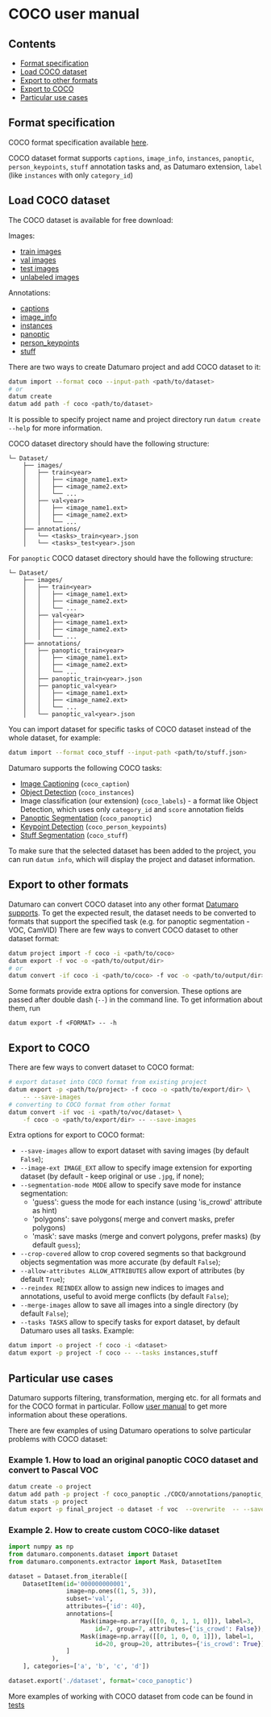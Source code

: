 # COCO user manual

## Contents

- [Format specification](#format-specification)
- [Load COCO dataset](#load-COCO-dataset)
- [Export to other formats](#export-to-other-formats)
- [Export to COCO](#export-to-COCO)
- [Particular use cases](#particular-use-cases)

## Format specification

COCO format specification available [here](https://cocodataset.org/#format-data).

COCO dataset format supports `captions`, `image_info`, `instances`, `panoptic`,
`person_keypoints`, `stuff` annotation tasks
and, as Datumaro extension, `label` (like `instances` with only `category_id`)

## Load COCO dataset

The COCO dataset is available for free download:

Images:
- [train images](http://images.cocodataset.org/zips/train2017.zip)
- [val images](http://images.cocodataset.org/zips/val2017.zip)
- [test images](http://images.cocodataset.org/zips/test2017.zip)
- [unlabeled images](http://images.cocodataset.org/zips/unlabeled2017.zip)

Annotations:
- [captions](http://images.cocodataset.org/annotations/annotations_trainval2017.zip)
- [image_info](http://images.cocodataset.org/annotations/image_info_test2017.zip)
- [instances](http://images.cocodataset.org/annotations/annotations_trainval2017.zip)
- [panoptic](http://images.cocodataset.org/annotations/panoptic_annotations_trainval2017.zip)
- [person_keypoints](http://images.cocodataset.org/annotations/annotations_trainval2017.zip)
- [stuff](http://images.cocodataset.org/annotations/stuff_annotations_trainval2017.zip)

There are two ways to create Datumaro project and add COCO dataset to it:

``` bash
datum import --format coco --input-path <path/to/dataset>
# or
datum create
datum add path -f coco <path/to/dataset>
```

It is possible to specify project name and project directory run
`datum create --help` for more information.

COCO dataset directory should have the following structure:

<!--lint disable fenced-code-flag-->
```
└─ Dataset/
    ├── images/
    │   ├── train<year>
    │   │   ├── <image_name1.ext>
    │   │   ├── <image_name2.ext>
    │   │   └── ...
    │   ├── val<year>
    │   │   ├── <image_name1.ext>
    │   │   ├── <image_name2.ext>
    │   │   └── ...
    ├── annotations/
    │   └── <tasks>_train<year>.json
    │   └── <tasks>_test<year>.json
```

For `panoptic` COCO dataset directory should have the following structure:

<!--lint disable fenced-code-flag-->
```
└─ Dataset/
    ├── images/
    │   ├── train<year>
    │   │   ├── <image_name1.ext>
    │   │   ├── <image_name2.ext>
    │   │   └── ...
    │   ├── val<year>
    │   │   ├── <image_name1.ext>
    │   │   ├── <image_name2.ext>
    │   │   └── ...
    ├── annotations/
    │   ├── panoptic_train<year>
    │   │   ├── <image_name1.ext>
    │   │   ├── <image_name2.ext>
    │   │   └── ...
    │   ├── panoptic_train<year>.json
    │   ├── panoptic_val<year>
    │   │   ├── <image_name1.ext>
    │   │   ├── <image_name2.ext>
    │   │   └── ...
    │   └── panoptic_val<year>.json
```

You can import dataset for specific tasks
of COCO dataset instead of the whole dataset,
for example:

``` bash
datum import --format coco_stuff --input-path <path/to/stuff.json>
```

Datumaro supports the following COCO tasks:
- [Image Captioning](https://cocodataset.org/#captions-2015) (`coco_caption`)
- [Object Detection](https://cocodataset.org/#detection-2020) (`coco_instances`)
- Image classification (our extension) (`coco_labels`) - a format like
Object Detection, which uses only `category_id` and `score` annotation fields
- [Panoptic Segmentation](https://cocodataset.org/#panoptic-2020) (`coco_panoptic`)
- [Keypoint Detection](https://cocodataset.org/#keypoints-2020) (`coco_person_keypoints`)
- [Stuff Segmentation](https://cocodataset.org/#stuff-2019) (`coco_stuff`)

To make sure that the selected dataset has been added to the project, you can
run `datum info`, which will display the project and dataset information.

## Export to other formats

Datumaro can convert COCO dataset into any other format [Datumaro supports](../user_manual.md#supported-formats).
To get the expected result, the dataset needs to be converted to formats
that support the specified task (e.g. for panoptic segmentation - VOC, CamVID)
There are few ways to convert COCO dataset to other dataset format:

``` bash
datum project import -f coco -i <path/to/coco>
datum export -f voc -o <path/to/output/dir>
# or
datum convert -if coco -i <path/to/coco> -f voc -o <path/to/output/dir>
```

Some formats provide extra options for conversion.
These options are passed after double dash (`--`) in the command line.
To get information about them, run

`datum export -f <FORMAT> -- -h`

## Export to COCO

There are few ways to convert dataset to COCO format:

``` bash
# export dataset into COCO format from existing project
datum export -p <path/to/project> -f coco -o <path/to/export/dir> \
    -- --save-images
# converting to COCO format from other format
datum convert -if voc -i <path/to/voc/dataset> \
    -f coco -o <path/to/export/dir> -- --save-images
```

Extra options for export to COCO format:
- `--save-images` allow to export dataset with saving images
(by default `False`);
- `--image-ext IMAGE_EXT` allow to specify image extension
for exporting dataset (by default - keep original or use `.jpg`, if none);
- `--segmentation-mode MODE` allow to specify save mode for instance
segmentation:
    - 'guess': guess the mode for each instance
    (using 'is_crowd' attribute as hint)
    - 'polygons': save polygons( merge and convert masks, prefer polygons)
    - 'mask': save masks (merge and convert polygons, prefer masks)
(by default `guess`);
- `--crop-covered` allow to crop covered segments so that background objects
segmentation was more accurate (by default `False`);
- `--allow-attributes ALLOW_ATTRIBUTES` allow export of attributes
(by default `True`);
- `--reindex REINDEX` allow to assign new indices to images and annotations,
useful to avoid merge conflicts (by default `False`);
- `--merge-images` allow to save all images into a single directory
(by default `False`);
- `--tasks TASKS` allow to specify tasks for export dataset,
by default Datumaro uses all tasks. Example:

```bash
datum import -o project -f coco -i <dataset>
datum export -p project -f coco -- --tasks instances,stuff
```

## Particular use cases

Datumaro supports filtering, transformation, merging etc. for all formats
and for the COCO format in particular. Follow
[user manual](../user_manual.md)
to get more information about these operations.

There are few examples of using Datumaro operations to solve
particular problems with COCO dataset:

### Example 1. How to load an original panoptic COCO dataset and convert to Pascal VOC

```bash
datum create -o project
datum add path -p project -f coco_panoptic ./COCO/annotations/panoptic_val2017.json
datum stats -p project
datum export -p final_project -o dataset -f voc  --overwrite  -- --save-images
```

### Example 2. How to create custom COCO-like dataset

```python
import numpy as np
from datumaro.components.dataset import Dataset
from datumaro.components.extractor import Mask, DatasetItem

dataset = Dataset.from_iterable([
    DatasetItem(id='000000000001',
                image=np.ones((1, 5, 3)),
                subset='val',
                attributes={'id': 40},
                annotations=[
                    Mask(image=np.array([[0, 0, 1, 1, 0]]), label=3,
                        id=7, group=7, attributes={'is_crowd': False}),
                    Mask(image=np.array([[0, 1, 0, 0, 1]]), label=1,
                        id=20, group=20, attributes={'is_crowd': True}),
                ]
            ),
    ], categories=['a', 'b', 'c', 'd'])

dataset.export('./dataset', format='coco_panoptic')
```

More examples of working with COCO dataset from code can be found in
[tests](../../tests/test_coco_format.py)
